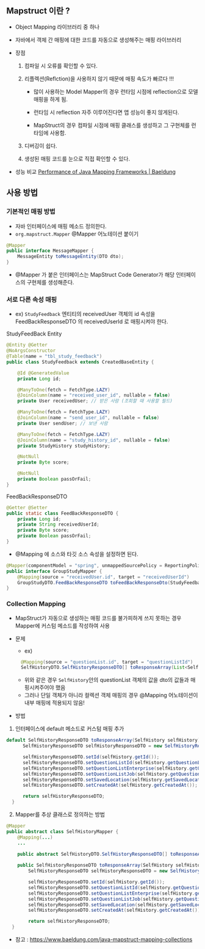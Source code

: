 ## Mapstruct 이란 ? 
- Object Mapping 라이브러리 중 하나
- 자바에서 객체 간 매핑에 대한 코드를 자동으로 생성해주는 매핑 라이브러리
- 장점
    1. 컴파일 시 오류를 확인할 수 있다.
    2. 리플렉션(Reflction)을 사용하지 않기 때문에 매핑 속도가 빠르다 !!!
        - 많이 사용하는 Model Mapper의 경우 런타임 시점에 reflection으로 모델 매핑을 하게 됨.  
        
        - 런타임 시 reflection 자주 이루어진다면 앱 성능이 좋지 않게된다.   
        
        - MapStruct의 경우 컴파일 시점에 매핑 클래스를 생성하고 그 구현체를 런타임에 사용함.  
        
    3. 디버깅이 쉽다.
    4. 생성된 매핑 코드를 눈으로 직접 확인할 수 있다.

- 성능 비교 [Performance of Java Mapping Frameworks | Baeldung](https://www.baeldung.com/java-performance-mapping-frameworks)
   

## 사용 방법

### 기본적인 매핑 방법
- 자바 인터페이스에 매핑 메소드 정의한다.
- `org.mapstruct.Mapper` @Mapper 어노테이션 붙이기 
```java
@Mapper
public interface MessageMapper {
    MessageEntity toMessageEntity(DTO dto);
}
```
- @Mapper 가 붙은 인터페이스는 MapStruct Code Generator가 해당 인터페이스의 구현체를 생성해준다.

### 서로 다른 속성 매핑 
- ex) `StudyFeedback` 엔티티의 receivedUser 객체의 id 속성을 FeedBackResponseDTO 의 receivedUserId 로 매핑시켜야 한다.

StudyFeedBack Entity
```java
@Entity @Getter
@NoArgsConstructor
@Table(name = "tbl_study_feedback")
public class StudyFeedback extends CreatedBaseEntity {

    @Id @GeneratedValue
    private Long id;

    @ManyToOne(fetch = FetchType.LAZY)
    @JoinColumn(name = "received_user_id", nullable = false)
    private User receivedUser; // 받은 사람 (조회할 때 사용할 필드)

    @ManyToOne(fetch = FetchType.LAZY)
    @JoinColumn(name = "send_user_id", nullable = false)
    private User sendUser; // 보낸 사람

    @ManyToOne(fetch = FetchType.LAZY)
    @JoinColumn(name = "study_history_id", nullable = false)
    private StudyHistory studyHistory;

    @NotNull
    private Byte score;

    @NotNull
    private Boolean passOrFail;
}
```

FeedBackResponseDTO
```java
@Getter @Setter
public static class FeedBackResponseDTO {
    private Long id;
    private String receivedUserId;
    private Byte score;
    private Boolean passOrFail;
}
```

- @Mapping 에 소스와 타깃 소스 속성을 설정하면 된다.
```java
@Mapper(componentModel = "spring", unmappedSourcePolicy = ReportingPolicy.IGNORE)
public interface GroupStudyMapper {
    @Mapping(source = "receivedUser.id", target = "receivedUserId")
    GroupStudyDTO.FeedBackResponseDTO toFeedBackResponseDto(StudyFeedback studyFeedback);
}
```

### Collection Mapping
- MapStruct가 자동으로 생성하는 매핑 코드를 불가피하게 쓰지 못하는 경우 Mapper에 커스텀 메소드를 작성하여 사용 

- 문제 
  - ex) 
  ```java
    @Mapping(source = "questionList.id", target = "questionListId")
    SelfHistoryDTO.SelfHistoryResponseDTO[] toResponseArray(List<SelfHistory> selfHistoryList);
  ```
  - 위와 같은 경우 `SelfHistory`안의 questionList 객체의 값을 dto의 값들과 매핑시켜주어야 했음
  - 그러나 단일 객체가 아니라 컬렉션 객체 매핑의 경우 @Mapping 어노테이션이 내부 매핑에 적용되지 않음!   

- 방법 
1. 인터페이스에 default 메소드로 커스텀 매핑 추가 
  ```java
  default SelfHistoryResponseDTO toResponseArray(SelfHistory selfHistory) {
        SelfHistoryResponseDTO selfHistoryResponseDTO = new SelfHistoryResponseDTO();

        selfHistoryResponseDTO.setId(selfHistory.getId());
        selfHistoryResponseDTO.setQuestionListId(selfHistory.getQuestionList().getId());
        selfHistoryResponseDTO.setQuestionListEnterprise(selfHistory.getQuestionList().getEnterprise());
        selfHistoryResponseDTO.setQuestionListJob(selfHistory.getQuestionList().getJob());
        selfHistoryResponseDTO.setSavedLocation(selfHistory.getSavedLocation());
        selfHistoryResponseDTO.setCreatedAt(selfHistory.getCreatedAt());

        return selfHistoryResponseDTO;
    }
  ```
   

2. Mapper를 추상 클래스로 정의하는 방법
```java
@Mapper 
public abstract class SelfHistoryMapper { 
    @Mapping(...) 
    ... 
    
    public abstract SelfHistoryDTO.SelfHistoryResponseDTO[] toResponseArray(List<SelfHistory> selfHistoryList);

    public SelfHistoryResponseDTO toResponseArray(SelfHistory selfHistory) {
        SelfHistoryResponseDTO selfHistoryResponseDTO = new SelfHistoryResponseDTO();

        selfHistoryResponseDTO.setId(selfHistory.getId());
        selfHistoryResponseDTO.setQuestionListId(selfHistory.getQuestionList().getId());
        selfHistoryResponseDTO.setQuestionListEnterprise(selfHistory.getQuestionList().getEnterprise());
        selfHistoryResponseDTO.setQuestionListJob(selfHistory.getQuestionList().getJob());
        selfHistoryResponseDTO.setSavedLocation(selfHistory.getSavedLocation());
        selfHistoryResponseDTO.setCreatedAt(selfHistory.getCreatedAt());

        return selfHistoryResponseDTO;
  }
```
- 참고 : https://www.baeldung.com/java-mapstruct-mapping-collections
